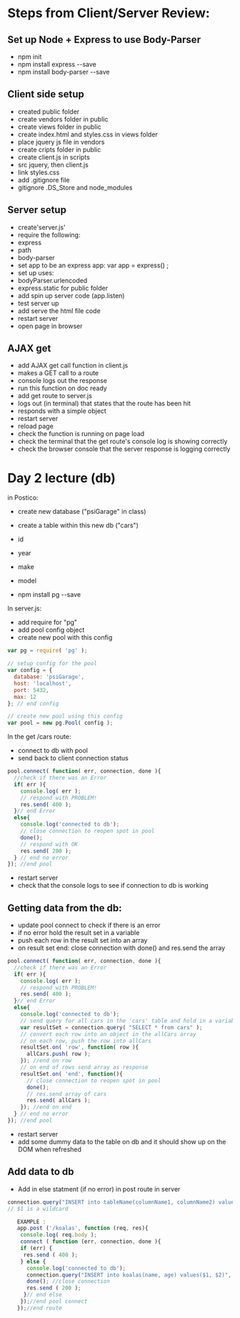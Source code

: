 Steps from Client/Server Review:
===


Set up Node + Express to use Body-Parser
---
- npm init
- npm install express --save
- npm install body-parser --save

Client side setup
---
- created public folder
- create vendors folder in public
- create views folder in public
- create index.html and styles.css in views folder
- place jquery js file in vendors
- create cripts folder in public
- create client.js in scripts
- src jquery, then client.js
- link styles.css
- add .gitignore file
- gitignore .DS_Store and node_modules

Server setup
---
- create'server.js'
- require the following:
 - express
 - path
 - body-parser
- set app to be an express app: var app = express() ;
- set up uses:
 - bodyParser.urlencoded
 - express.static for public folder
- add spin up server code (app.listen)
- test server up
- add serve the html file code
- restart server
- open page in browser

AJAX get
---
- add AJAX get call function in client.js
 - makes a GET call to a route
 - console logs out the response
- run this function on doc ready
- add get route to server.js
 - logs out (in terminal) that states that the route has been hit
 - responds with a simple object
- restart server
- reload page
- check the function is running on page load
- check the terminal that the get route's console log is showing correctly
- check the browser console that the server response is logging correctly

Day 2 lecture (db)
===

in Postico:

- create new database ("psiGarage" in class)
- create a table within this new db ("cars")
 - id
 - year
 - make
 - model

- npm install pg --save

In server.js:
- add require for "pg"
- add pool config object
- create new pool with this config

```javascript
var pg = require( 'pg' );

// setup config for the pool
var config = {
  database: 'psiGarage',
  host: 'localhost',
  port: 5432,
  max: 12
}; // end config

// create new pool using this config
var pool = new pg.Pool( config );
```

In the get /cars route:

- connect to db with pool
- send back to client connection status

```javascript
pool.connect( function( err, connection, done ){
  //check if there was an Error
  if( err ){
    console.log( err );
    // respond with PROBLEM!
    res.send( 400 );
  }// end Error
  else{
    console.log('connected to db');
    // close connection to reopen spot in pool
    done();
    // respond with OK
    res.send( 200 );
  } // end no error
}); //end pool
```

- restart server
- check that the console logs to see if connection to db is working

Getting data from the db:
---

- update pool connect to check if there is an error
- if no error hold the result set in a variable
- push each row in the result set into an array
- on result set end: close connection with done() and res.send the array

```javascript
pool.connect( function( err, connection, done ){
  //check if there was an Error
  if( err ){
    console.log( err );
    // respond with PROBLEM!
    res.send( 400 );
  }// end Error
  else{
    console.log('connected to db');
    // send query for all cars in the 'cars' table and hold in a variable (resultSet)
    var resultSet = connection.query( "SELECT * from cars" );
    // convert each row into an object in the allCars array
    // on each row, push the row into allCars
    resultSet.on( 'row', function( row ){
      allCars.push( row );
    }); //end on row
    // on end of rows send array as response
    resultSet.on( 'end', function(){
      // close connection to reopen spot in pool
      done();
      // res.send array of cars
      res.send( allCars );
    }); //end on end
  } // end no error
}); //end pool
```

- restart server
- add some dummy data to the table on db and it should show up on the DOM when refreshed

Add data to db
---
- Add in else statment (if no error) in post route in server
```javascript
connection.query("INSERT into tableName(columnName1, columnName2) values($1, $2)", [ req.body.objectKeyName1, req.body.objectKeyName1] );
// $1 is a wildcard

   EXAMPLE : 
   app.post ('/koalas', function (req, res){
    console.log( req.body );
    connect ( function (err, connection, done ){
    if (err) {
     res.send ( 400 );
    } else {
      console.log('connected to db');
      connection.query("INSERT into koalas(name, age) values($1, $2)", [ req.body.name, req.body.age] );
      done(); //close connection
      res.send ( 200 );
     }// end else
    });//end pool connect
   });//end route
```
